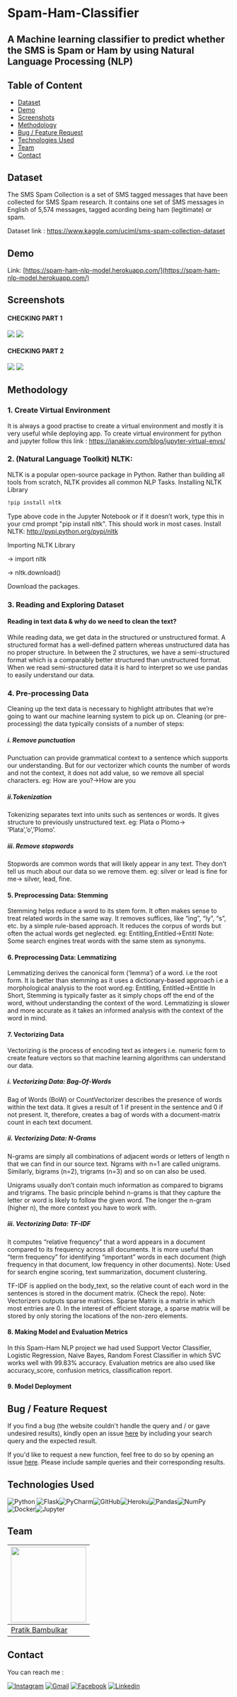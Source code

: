 # Spam-Ham-Classifier 
## A Machine learning classifier to predict whether the SMS is Spam or Ham by using Natural Language Processing (NLP)

## Table of Content

  * [Dataset](#dataset)
  * [Demo](#demo)
  * [Screenshots](#screenshots)
  * [Methodology](#methodology)
  * [Bug / Feature Request](#bug--feature-request)
  * [Technologies Used](#technologies-used)
  * [Team](#team)
  * [Contact](#contact) 
  
## Dataset
The SMS Spam Collection is a set of SMS tagged messages that have been collected for SMS Spam research. It contains one set of SMS messages in English of 5,574 messages, tagged acording being ham (legitimate) or spam.

Dataset link : https://www.kaggle.com/uciml/sms-spam-collection-dataset

## Demo
Link: [https://spam-ham-nlp-model.herokuapp.com/](https://spam-ham-nlp-model.herokuapp.com/)

## Screenshots

#### CHECKING PART 1 

<a href="url"><img src="https://github.com/Pratik180198/Spam-Ham/blob/master/Screenshots/Screenshot%20(69).png"></a>
<a href="url"><img src="https://github.com/Pratik180198/Spam-Ham/blob/master/Screenshots/Screenshot%20(70).png"></a>

#### CHECKING PART 2

<a href="url"><img src="https://github.com/Pratik180198/Spam-Ham/blob/master/Screenshots/Screenshot%20(72).png"></a>
<a href="url"><img src="https://github.com/Pratik180198/Spam-Ham/blob/master/Screenshots/Screenshot%20(71).png"></a>

## Methodology

### 1. Create Virtual Environment
It is always a good practise to create a virtual environment and mostly it is very useful while deploying app. To create virtual environment for python and jupyter follow this link : https://janakiev.com/blog/jupyter-virtual-envs/

### 2. (Natural Language Toolkit) NLTK:
NLTK is a popular open-source package in Python. Rather than building all tools from scratch, NLTK provides all common NLP Tasks.
Installing NLTK Library
```bash
!pip install nltk 
```
Type above code in the Jupyter Notebook or if it doesn’t work, type this in your cmd prompt "pip install nltk". This should work in most cases. Install NLTK: http://pypi.python.org/pypi/nltk

Importing NLTK Library

-> import nltk

-> nltk.download()

Download the packages.

### 3. Reading and Exploring Dataset

#### Reading in text data & why do we need to clean the text?
While reading data, we get data in the structured or unstructured format. A structured format has a well-defined pattern whereas unstructured data has no proper structure. In between the 2 structures, we have a semi-structured format which is a comparably better structured than unstructured format. When we read semi-structured data it is hard to interpret so we use pandas to easily understand our data.

### 4. Pre-processing Data
Cleaning up the text data is necessary to highlight attributes that we’re going to want our machine learning system to pick up on. Cleaning (or pre-processing) the data typically consists of a number of steps:

##### i. Remove punctuation
Punctuation can provide grammatical context to a sentence which supports our understanding. But for our vectorizer which counts the number of words and not the context, it does not add value, so we remove all special characters. eg: How are you?->How are you

##### ii.Tokenization
Tokenizing separates text into units such as sentences or words. It gives structure to previously unstructured text. eg: Plata o Plomo-> ‘Plata’,’o’,’Plomo’.

##### iii. Remove stopwords
Stopwords are common words that will likely appear in any text. They don’t tell us much about our data so we remove them. eg: silver or lead is fine for me-> silver, lead, fine.

#### 5. Preprocessing Data: Stemming
Stemming helps reduce a word to its stem form. It often makes sense to treat related words in the same way. It removes suffices, like “ing”, “ly”, “s”, etc. by a simple rule-based approach. It reduces the corpus of words but often the actual words get neglected. eg: Entitling,Entitled->Entitl Note: Some search engines treat words with the same stem as synonyms.

#### 6. Preprocessing Data: Lemmatizing
Lemmatizing derives the canonical form (‘lemma’) of a word. i.e the root form. It is better than stemming as it uses a dictionary-based approach i.e a morphological analysis to the root word.eg: Entitling, Entitled->Entitle In Short, Stemming is typically faster as it simply chops off the end of the word, without understanding the context of the word. Lemmatizing is slower and more accurate as it takes an informed analysis with the context of the word in mind.

#### 7. Vectorizing Data
Vectorizing is the process of encoding text as integers i.e. numeric form to create feature vectors so that machine learning algorithms can understand our data.

##### i. Vectorizing Data: Bag-Of-Words
Bag of Words (BoW) or CountVectorizer describes the presence of words within the text data. It gives a result of 1 if present in the sentence and 0 if not present. It, therefore, creates a bag of words with a document-matrix count in each text document.

##### ii. Vectorizing Data: N-Grams
N-grams are simply all combinations of adjacent words or letters of length n that we can find in our source text. Ngrams with n=1 are called unigrams. Similarly, bigrams (n=2), trigrams (n=3) and so on can also be used.

Unigrams usually don’t contain much information as compared to bigrams and trigrams. The basic principle behind n-grams is that they capture the letter or word is likely to follow the given word. The longer the n-gram (higher n), the more context you have to work with.

##### iii. Vectorizing Data: TF-IDF
It computes “relative frequency” that a word appears in a document compared to its frequency across all documents. It is more useful than “term frequency” for identifying “important” words in each document (high frequency in that document, low frequency in other documents). Note: Used for search engine scoring, text summarization, document clustering.

TF-IDF is applied on the body_text, so the relative count of each word in the sentences is stored in the document matrix. (Check the repo). Note: Vectorizers outputs sparse matrices. Sparse Matrix is a matrix in which most entries are 0. In the interest of efficient storage, a sparse matrix will be stored by only storing the locations of the non-zero elements.

#### 8. Making Model and Evaluation Metrics

In this Spam-Ham NLP project we had used Support Vector Classifier, Logistic Regression, Naive Bayes, Random Forest Classifier in which SVC works well with 99.83% accuracy. Evaluation metrics are also used like accuracy_score, confusion metrics, classification report.

#### 9. Model Deployment



## Bug / Feature Request
If you find a bug (the website couldn't handle the query and / or gave undesired results), kindly open an issue [here](https://github.com/Pratik180198/Spam-Ham/issues/new) by including your search query and the expected result.

If you'd like to request a new function, feel free to do so by opening an issue [here](https://github.com/Pratik180198/Spam-Ham/issues/new). Please include sample queries and their corresponding results.

## Technologies Used

<img alt="Python" src="https://img.shields.io/badge/python-%2314354C.svg?style=for-the-badge&logo=python&logoColor=white"/> <img alt="Flask" src="https://img.shields.io/badge/flask-%23000.svg?style=for-the-badge&logo=flask&logoColor=white"/><img alt="PyCharm" src="https://img.shields.io/badge/pycharm-143?style=for-the-badge&logo=pycharm&logoColor=black&color=black&labelColor=green"/><img alt="GitHub" src="https://img.shields.io/badge/github-%23121011.svg?style=for-the-badge&logo=github&logoColor=white"/><img alt="Heroku" src="https://img.shields.io/badge/heroku-%23430098.svg?style=for-the-badge&logo=heroku&logoColor=white"/><img alt="Pandas" src="https://img.shields.io/badge/pandas-%23150458.svg?style=for-the-badge&logo=pandas&logoColor=white" /><img alt="NumPy" src="https://img.shields.io/badge/numpy-%23013243.svg?style=for-the-badge&logo=numpy&logoColor=white" /><img alt="Docker" src="https://img.shields.io/badge/docker-%230db7ed.svg?style=for-the-badge&logo=docker&logoColor=white"/><img alt="Jupyter" src="https://img.shields.io/badge/Jupyter-%23F37626.svg?style=for-the-badge&logo=Jupyter&logoColor=white" />

## Team

[<img target="_blank" src="https://avatars.githubusercontent.com/u/72552513?v=4" width=170>](https://github.com/Pratik180198) |
-|
[Pratik Bambulkar](https://github.com/Pratik180198) |)


## Contact

You can reach me : 

[<img alt="Instagram" src="https://img.shields.io/badge/Instagram-E4405F?style=for-the-badge&logo=instagram&logoColor=white"/>](https://www.instagram.com/pratikkk______/)
[<img alt="Gmail" src= "https://img.shields.io/badge/Gmail-D14836?style=for-the-badge&logo=gmail&logoColor=white"/>](https://mail.google.com/mail/?view=cm&fs=1&to=pratikbambulkar1818@gmail.com&su=Bank_Note_Authentication&body=BODY)
[<img alt="Facebook" src= "https://img.shields.io/badge/Facebook-1877F2?style=for-the-badge&logo=facebook&logoColor=white"/>](http://www.facebook.com/100004659334096/)
[<img alt="Linkedin" src= "https://img.shields.io/badge/LinkedIn-0077B5?style=for-the-badge&logo=linkedin&logoColor=white"/>](https://www.linkedin.com/in/pratik-bambulkar-06241116a/)

